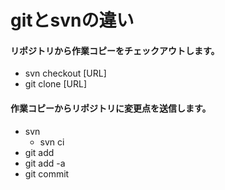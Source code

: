 # gitとsvnの違い#### リポジトリから作業コピーをチェックアウトします。* svn checkout [URL]* git clone [URL]#### 作業コピーからリポジトリに変更点を送信します。* svn  * svn ci* git add  * git add -a * git commit  